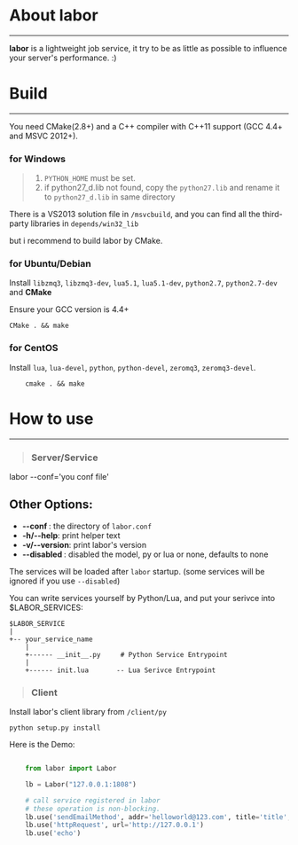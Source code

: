 # About labor
---

**labor** is a lightweight job service, it try to be as little as possible to influence your server's performance. :)


# Build
- - -

You need CMake(2.8+) and a C++ compiler with C++11 support (GCC 4.4+ and MSVC 2012+).


### for Windows

> 1. `PYTHON_HOME` must be set.
> 2. if python27_d.lib not found, copy the `python27.lib` and rename it to `python27_d.lib` in same directory

There is a VS2013 solution file in `/msvcbuild`, and you can find all the third-party libraries in `depends/win32_lib`

but i recommend to build labor by CMake.

### for Ubuntu/Debian

Install `libzmq3`, `libzmq3-dev`, `lua5.1`, `lua5.1-dev`, `python2.7`, `python2.7-dev` and **CMake**

Ensure your GCC version is 4.4+

    CMake . && make

### for CentOS

Install `lua`, `lua-devel`, `python`, `python-devel`, `zeromq3`, `zeromq3-devel`.

```
    cmake . && make
```


# How to use
- - -

> ### Server/Service

labor --conf='you conf file' <other options>

## Other Options:

+ **--conf <file>**: the directory of `labor.conf`
+ **-h/--help**: print helper text
+ **-v/--version**: print labor's version
+ **--disabled <lang>**: disabled the model, py or lua or none, defaults to none

The services will be loaded after `labor` startup. (some services will be ignored if you use `--disabled`<lang-of-service>)

You can write services yourself by Python/Lua, and put your serivce into $LABOR_SERVICES:

    $LABOR_SERVICE
    |
    +-- your_service_name
        |
        +------ __init__.py     # Python Service Entrypoint
        |
        +------ init.lua       -- Lua Serivce Entrypoint

> ### Client

Install labor's client library from `/client/py`

    python setup.py install

Here is the Demo:

```python

    from labor import Labor

    lb = Labor("127.0.0.1:1808")

    # call service registered in labor
    # these operation is non-blocking.
    lb.use('sendEmailMethod', addr='helloworld@123.com', title='title', text='hi')
    lb.use('httpRequest', url='http://127.0.0.1')
    lb.use('echo')

```
